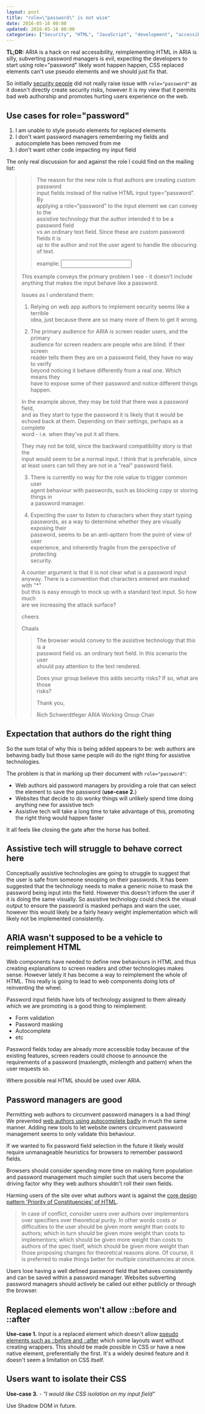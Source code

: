 ```yaml
---
layout: post
title: "role=\"password\" is not wise"
date: 2016-05-16 00:00
updated: 2016-05-16 00:00
categories: ["Security", "HTML", "JavaScript", "development", "accessibility"]
---
```


**TL;DR:** ARIA is a hack on real accessibility, reimplementing HTML in ARIA is silly, subverting password managers is evil, expecting the developers to start using role="password" likely wont happen happen, CSS replaced elements can't use pseudo elements and we should just fix that.

So initially [security people](https://lists.w3.org/Archives/Public/public-aria/2016May/0009.html) did not really raise issue with `role="password"` as it doesn't directly create security risks, however it is my view that it permits bad web authorship and promotes hurting users experience on the web.

## Use cases for role="password"

1. I am unable to style pseudo elements for replaced elements
2. I don't want password managers remembering my fields and autocomplete has been removed from me
3. I don't want other code impacting my input field

The only real discussion for and against the role I could find on the mailing list:

>> The reason for the new role is that authors are creating custom password  
>> input fields instead of the native HTML input type=“password”. By  
>> applying a role=“password” to the input element we can convey to the  
>> assistive technology that the author intended it to be a password field  
>> vs an ordinary text field. Since these are custom password fields it is  
>> up to the author and not the user agent to handle the obscuring of text.
>>
>> example: <input type=“text” role=“password”>
>
>This example conveys the primary problem I see - it doesn't include  
>anything that makes the input behave like a password.
>
>Issues as I understand them:
>
>1. Relying on web app authors to implement security seems like a terrible  
>idea, just because there are so many more of them to get it wrong.
>
>2. The primary audience for ARIA is screen reader users, and the primary  
>audience for screen readers are people who are blind. If their screen  
>reader tells them they are on a password field, they have no way to verify  
>beyond noticing it behave differently from a real one. Which means they  
>have to expose some of their password and notice different things happen.
>
>In the example above, they may be told that there was a password field,  
>and as they start to type the password it is likely that it would be  
>echoed back at them. Depending on their settings, perhaps as a complete  
>word - i.e. when they've put it all there.
>
>They may not be told, since the backward compatibility story is that the  
>input would seem to be a normal input. I think that is preferable, since  
>at least users can tell they are not in a "real" password field.
>
>3. There is currently no way for the role value to trigger common user  
>agent behaviour with passwords, such as blocking copy or storing things in  
>a password manager.
>
>4. Expecting the user to listen to characters when they start typing  
>passwords, as a way to determine whether they are visually exposing their  
>password, seems to be an anti-apttern from the point of view of user  
>experience, and inherently fragile from the perspective of protecting  
>security.
>
>A counter argument is that it is not clear what is a password input  
>anyway. There is a convention that characters entered are masked with "*"  
>but this is easy enough to mock up with a standard text input. So how much  
>are we increasing the attack surface?
>
>cheers
>
>Chaals
>
>> The browser would convey to the assistive technology that this is a  
>> password field vs. an ordinary text field. In this scenario the user  
>> should pay attention to the text rendered.
>>
>> Does your group believe this adds security risks? If so, what are those  
>> risks?
>>
>> Thank you,
>>
>> Rich Schwerdtfeger
>> ARIA Working Group Chair

## Expectation that authors do the right thing

So the sum total of why this is being added appears to be: web authors are behaving badly but those same people will do the right thing for assistive technologies.

The problem is that in marking up their document with `role="password"`:

- Web authors aid password managers by providing a role that can select the element to save the password (**use-case 2.**)
- Websites that decide to do wonky things will unlikely spend time doing anything new for assistive tech
- Assistive tech will take a long time to take advantage of this, promoting the right thing would happen faster

It all feels like closing the gate after the horse has bolted.

## Assistive tech will struggle to behave correct here

Conceptually assistive technologies are going to struggle to suggest that the user is safe from someone snooping on their passwords. It has been suggested that the technology needs to make a generic noise to mask the password being input into the field. However this doesn't inform the user if it is doing the same visually. So assistive technology could check the visual output to ensure the password is masked perhaps and warn the user, however this would likely be a fairly heavy weight implementation which will likely not be implemented consistently.

## ARIA wasn't supposed to be a vehicle to reimplement HTML

Web components have needed to define new behaviours in HTML and thus creating explanations to screen readers and other technologies makes sense. However lately it has become a way to reimplement the whole of HTML. This really is going to lead to web components doing lots of reinventing the wheel.

Password input fields have lots of technology assigned to them already which we are promoting is a good thing to reimplement:

- Form validation
- Password masking
- Autocomplete
- etc


Password fields today are already more accessible today because of the existing features, screen readers could choose to announce the requirements of a password (maxlength, minlength and pattern) when the user requests so.

Where possible real HTML should be used over ARIA.

## Password managers are good

Permitting web authors to circumvent password managers is a bad thing! We prevented [web authors using autocomplete badly](https://bugzilla.mozilla.org/show_bug.cgi?id=956906) in much the same manner. Adding new tools to let website owners circumvent password management seems to only validate this behaviour.

If we wanted to fix password field selection in the future it likely would require unmanageable heuristics for browsers to remember password fields.

Browsers should consider spending more time on making form population and password management much simpler such that users become the driving factor why they web authors shouldn't roll their own fields.

Harming users of the site over what authors want is against the [core design pattern 'Priority of Constituencies' of HTML](https://www.w3.org/TR/html-design-principles/#priority-of-constituencies).

> In case of conflict, consider users over authors over implementors over specifiers over theoretical purity. In other words costs or difficulties to the user should be given more weight than costs to authors; which in turn should be given more weight than costs to implementors; which should be given more weight than costs to authors of the spec itself, which should be given more weight than those proposing changes for theoretical reasons alone. Of course, it is preferred to make things better for multiple constituencies at once. 

Users lose having a well defined password field that behaves consistently and can be saved within a password manager. Websites subverting password managers should actively be called out either publicly or through the browser.

## Replaced elements won't allow ::before and ::after

**Use-case 1.**
Input is a replaced element which doesn't allow [pseudo elements such as ::before and ::after](http://codepen.io/anon/pen/LNvOeq) which some layouts want without creating wrappers. This should be made possible in CSS or have a new native element, preferentially the first. It's a widely desired feature and it doesn't seem a limitation on CSS itself.

## Users want to isolate their CSS

**Use-case 3.** - *"I would like CSS isolation on my input field"*

Use Shadow DOM in future.
